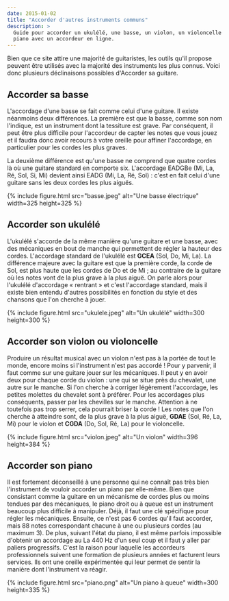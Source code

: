 ```yaml
---
date: 2015-01-02
title: "Accorder d'autres instruments communs"
description: >
  Guide pour accorder un ukulélé, une basse, un violon, un violoncelle ou un
  piano avec un accordeur en ligne.
---
```


Bien que ce site attire une majorité de guitaristes, les outils qu'il propose 
peuvent être utilisés avec la majorité des instruments les plus connus. Voici 
donc plusieurs déclinaisons possibles d'Accorder sa guitare.

## Accorder sa basse

L'accordage d'une basse se fait comme celui d'une guitare. Il existe néanmoins 
deux différences. La première est que la basse, comme son nom l'indique, est un 
instrument dont la tessiture est grave. Par conséquent, il peut être plus 
difficile pour l'accordeur de capter les notes que vous jouez et il faudra donc 
avoir recours à votre oreille pour affiner l'accordage, en particulier pour les 
cordes les plus graves.

La deuxième différence est qu'une basse ne comprend que quatre cordes là où une 
guitare standard en comporte six. L'accordage EADGBe (Mi, La, Ré, Sol, Si, Mi) 
devient ainsi EADG (Mi, La, Ré, Sol) : c'est en fait celui d'une guitare sans 
les deux cordes les plus aiguës.

{% include figure.html src="basse.jpeg" alt="Une basse électrique" width=325 
height=325 %}

## Accorder son ukulélé

L'ukulélé s'accorde de la même manière qu'une guitare et une basse, avec des 
mécaniques en bout de manche qui permettent de régler la hauteur des cordes. 
L'accordage standard de l'ukulélé est **GCEA** (Sol, Do, Mi, La). La différence 
majeure avec la guitare est que la première corde, la corde de Sol, est plus 
haute que les cordes de Do et de Mi ; au contraire de la guitare où les notes 
vont de la plus grave à la plus aiguë. On parle alors pour l'ukulélé 
d'accordage « rentrant » et c'est l'accordage standard, mais il existe bien 
entendu d'autres possibilités en fonction du style et des chansons que l'on 
cherche à jouer.

{% include figure.html src="ukulele.jpeg" alt="Un ukulélé" width=300 height=300 
%}

## Accorder son violon ou violoncelle

Produire un résultat musical avec un violon n'est pas à la portée de tout le 
monde, encore moins si l'instrument n'est pas accordé ! Pour y parvenir, il 
faut comme sur une guitare jouer sur les mécaniques. Il peut y en avoir deux 
pour chaque corde du violon : une qui se situe près du chevalet, une autre sur 
le manche. Si l'on cherche à corriger légèrement l'accordage, les petites 
molettes du chevalet sont à préférer. Pour les accordages plus conséquents, 
passer par les chevilles sur le manche. Attention à ne toutefois pas trop 
serrer, cela pourrait briser la corde ! Les notes que l'on cherche à atteindre 
sont, de la plus grave à la plus aiguë, **GDAE** (Sol, Ré, La, Mi) pour le 
violon et **CGDA** (Do, Sol, Ré, La) pour le violoncelle.

{% include figure.html src="violon.jpeg" alt="Un violon" width=396 height=384 
%}

## Accorder son piano

Il est fortement déconseillé à une personne qui ne connaît pas très bien 
l'instrument de vouloir accorder un piano par elle-même. Bien que consistant 
comme la guitare en un mécanisme de cordes plus ou moins tendues par des 
mécaniques, le piano droit ou à queue est un instrument beaucoup plus difficile 
à manipuler. Déjà, il faut une clé spécifique pour régler les mécaniques. 
Ensuite, ce n'est pas 6 cordes qu'il faut accorder, mais 88 notes correspondant 
chacune à une ou plusieurs cordes (au maximum 3). De plus, suivant l'état du 
piano, il est même parfois impossible d'obtenir un accordage au La 440 Hz d'un 
seul coup et il faut y aller par paliers progressifs. C'est la raison pour 
laquelle les accordeurs professionnels suivent une formation de plusieurs 
années et facturent leurs services. Ils ont une oreille expérimentée qui leur 
permet de sentir la manière dont l'instrument va réagir.

{% include figure.html src="piano.png" alt="Un piano à queue" width=300 
height=335 %}
